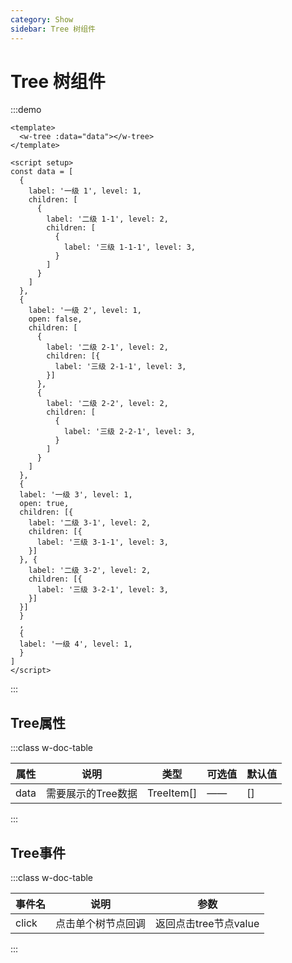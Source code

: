 ```yaml
---
category: Show
sidebar: Tree 树组件
---
```


# Tree 树组件

:::demo
```vue
<template>
  <w-tree :data="data"></w-tree>
</template>

<script setup>
const data = [
  {
    label: '一级 1', level: 1,
    children: [
      {
        label: '二级 1-1', level: 2,
        children: [
          {
            label: '三级 1-1-1', level: 3,
          }
        ]
      }
    ]
  }, 
  {
    label: '一级 2', level: 1,
    open: false,
    children: [
      {
        label: '二级 2-1', level: 2,
        children: [{
          label: '三级 2-1-1', level: 3,
        }]
      }, 
      {
        label: '二级 2-2', level: 2,
        children: [
          {
            label: '三级 2-2-1', level: 3,
          }
        ]
      }
    ]
  }, 
  {
  label: '一级 3', level: 1,
  open: true,
  children: [{
    label: '二级 3-1', level: 2,
    children: [{
      label: '三级 3-1-1', level: 3,
    }]
  }, {
    label: '二级 3-2', level: 2,
    children: [{
      label: '三级 3-2-1', level: 3,
    }]
  }]
  }
  , 
  {
  label: '一级 4', level: 1,
  }
]
</script>
```
:::

## Tree属性

:::class w-doc-table

|属性|说明|类型|可选值|默认值|
|----|----|-----|-----|--------|
|data|需要展示的Tree数据|TreeItem[]|——|[]|

:::

## Tree事件

:::class w-doc-table

|事件名|说明|参数|
|-----|----|---|
|click|点击单个树节点回调|返回点击tree节点value|

:::
